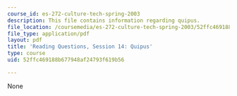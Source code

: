 ```yaml
---
course_id: es-272-culture-tech-spring-2003
description: This file contains information regarding quipus.
file_location: /coursemedia/es-272-culture-tech-spring-2003/52ffc469188b677948af24793f619b56_MITES_272S03_q14.pdf
file_type: application/pdf
layout: pdf
title: 'Reading Questions, Session 14: Quipus'
type: course
uid: 52ffc469188b677948af24793f619b56

---
```

None